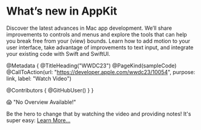 # What’s new in AppKit

Discover the latest advances in Mac app development. We’ll share improvements to controls and menus and explore the tools that can help you break free from your (view) bounds. Learn how to add motion to your user interface, take advantage of improvements to text input, and integrate your existing code with Swift and SwiftUI.

@Metadata {
   @TitleHeading("WWDC23")
   @PageKind(sampleCode)
   @CallToAction(url: "https://developer.apple.com/wwdc23/10054", purpose: link, label: "Watch Video")

   @Contributors {
      @GitHubUser(<replace this with your GitHub handle>)
   }
}

😱 "No Overview Available!"

Be the hero to change that by watching the video and providing notes! It's super easy:
 [Learn More…](https://wwdcnotes.github.io/WWDCNotes/documentation/wwdcnotes/contributing)
